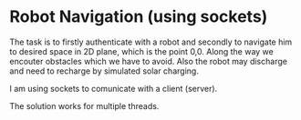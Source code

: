 # Robot Navigation (using sockets)

The task is to firstly authenticate with a robot and secondly to navigate him to desired space in 2D plane, which is the point 0,0. Along the way we encouter obstacles which we have to avoid. Also the robot may discharge and need to recharge by simulated solar charging.

I am using sockets to comunicate with a client (server).

The solution works for multiple threads.